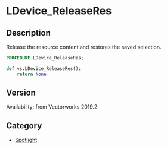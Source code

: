 # LDevice_ReleaseRes

## Description
Release the resource content and restores the saved selection.

```pascal
PROCEDURE LDevice_ReleaseRes;
```

```python
def vs.LDevice_ReleaseRes():
    return None
```

## Version
Availability: from Vectorworks 2019.2

## Category
* [Spotlight](../Categories/Spotlight.md)
